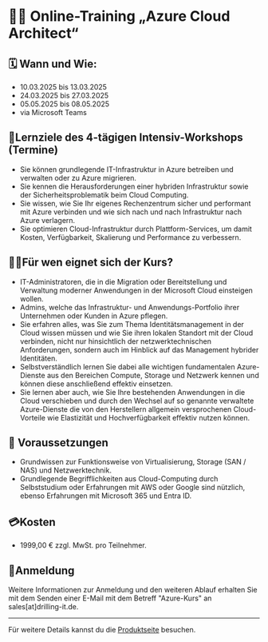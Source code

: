 # 👨‍🎓 Online-Training „Azure Cloud Architect“

## 🗓️ Wann und Wie: 
- 10.03.2025 bis 13.03.2025
- 24.03.2025 bis 27.03.2025
- 05.05.2025 bis 08.05.2025
- via Microsoft Teams
  
## 🏅Lernziele des 4-tägigen Intensiv-Workshops (Termine)

- Sie können grundlegende IT-Infrastruktur in Azure betreiben und verwalten oder zu Azure migrieren.
- Sie kennen die Herausforderungen einer hybriden Infrastruktur sowie der Sicherheitsproblematik beim Cloud Computing.
- Sie wissen, wie Sie Ihr eigenes Rechenzentrum sicher und performant mit Azure verbinden und wie sich nach und nach Infrastruktur nach Azure verlagern.
- Sie optimieren Cloud-Infrastruktur durch Plattform-Services, um damit Kosten, Verfügbarkeit, Skalierung und Performance zu verbessern.

## 👨‍💻Für wen eignet sich der Kurs?

- IT-Administratoren, die in die Migration oder Bereitstellung und Verwaltung moderner Anwendungen in der Microsoft Cloud einsteigen wollen.
- Admins, welche das Infrastruktur- und Anwendungs-Portfolio ihrer Unternehmen oder Kunden in Azure pflegen.
- Sie erfahren alles, was Sie zum Thema Identitätsmanagement in der Cloud wissen müssen und wie Sie ihren lokalen Standort mit der Cloud verbinden, nicht nur hinsichtlich der netzwerktechnischen Anforderungen, sondern auch im Hinblick auf das Management hybrider Identitäten.
- Selbstverständlich lernen Sie dabei alle wichtigen fundamentalen Azure-Dienste aus den Bereichen Compute, Storage und Netzwerk kennen und können diese anschließend effektiv einsetzen.
- Sie lernen aber auch, wie Sie Ihre bestehenden Anwendungen in die Cloud verschieben und durch den Wechsel auf so genannte verwaltete Azure-Dienste die von den Herstellern allgemein versprochenen Cloud-Vorteile wie Elastizität und Hochverfügbarkeit effektiv nutzen können.

## 🧭 Voraussetzungen

- Grundwissen zur Funktionsweise von Virtualisierung, Storage (SAN / NAS) und Netzwerktechnik.
- Grundlegende Begrifflichkeiten aus Cloud-Computing durch Selbststudium oder Erfahrungen mit AWS oder Google sind nützlich, ebenso Erfahrungen mit Microsoft 365 und Entra ID.

## 💳Kosten

- 1999,00 € zzgl. MwSt. pro Teilnehmer.
  
## 🚦Anmeldung

Weitere Informationen zur Anmeldung und den weiteren Ablauf erhalten Sie mit dem Senden einer E-Mail mit dem Betreff "Azure-Kurs" an sales[at]drilling-it.de.

---

Für weitere Details kannst du die [Produktseite](https://www.drilling-azure.de/azure-bootcamp-cloudarchitect/) besuchen.
